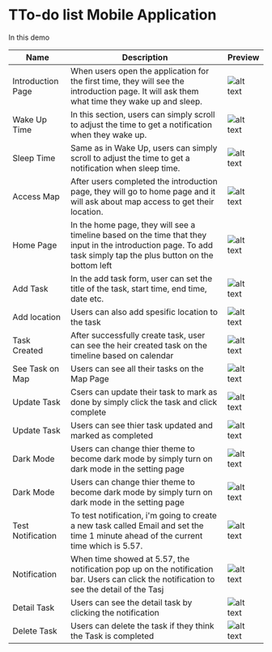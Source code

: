 # TTo-do list Mobile Application

In this demo 

| Name    | Description                                | Preview                       |
| ------- | ------------------------------------------ | ----------------------------- |
| Introduction Page | When users open the application for the first time, they will see the introduction page. It will ask them what time they wake up and sleep. | ![alt text](./doc/get-start.png) |
| Wake Up Time | In this section, users can simply scroll to adjust the time to get a notification when they wake up. | ![alt text](./doc/wake-up.png) |
| Sleep Time | Same as in Wake Up, users can simply scroll to adjust the time to get a notification when sleep time. | ![alt text](./doc/sleep.png) |
| Access Map | After users completed the introduction page, they will go to home page and it will ask about map access to get their location. | ![alt text](./doc/map-access.png) |
| Home Page | In the home page, they will see a timeline based on the time that they input in the introduction page. To add task simply tap the plus button on the bottom left| ![alt text](./doc/home.png) |
| Add Task | In the add task form, user can set the title of the task, start time, end time, date etc. | ![alt text](./doc/add-task-form.png) |
| Add location | Users can also add spesific location to the task | ![alt text](./doc/add-loc.png) |
| Task Created | After successfully create task, user can see the heir created task on the timeline based on calendar | ![alt text](./doc/task-created.png) |
| See Task on Map | Users can see all their tasks on the Map Page | ![alt text](./doc/see-map.png) |
| Update Task | Csers can update their task to mark as done by simply click the task and click complete | ![alt text](./doc/task-created.png) |
| Update Task | Users can see thier task updated and marked as completed | ![alt text](./doc/complete.png) |
| Dark Mode | Users can change thier theme to become dark mode by simply turn on dark mode in the setting page | ![alt text](./doc/dark-mode.png) |
| Dark Mode | Users can change thier theme to become dark mode by simply turn on dark mode in the setting page | ![alt text](./doc/dark-mode.png) |
| Test Notification | To test notification, i'm going to create a new task called Email and set the time 1 minute ahead of the current time which is 5.57. | ![alt text](./doc/set-time.png) |
| Notification | When time showed at 5.57, the notification pop up on the notification bar. Users can click the notification to see the detail of the Tasj| ![alt text](./doc/notification.png) |
| Detail Task | Users can see the detail task by clicking the notification | ![alt text](./doc/detail-task.png) |
| Delete Task | Users can delete the task if they think the Task is completed | ![alt text](./doc/delete-task.png) |

